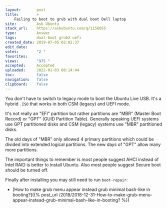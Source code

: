 ```yaml
---
layout:       post
title:        >
    Failing to boot to grub with dual boot Dell laptop
site:         Ask Ubuntu
stack_url:    https://askubuntu.com/q/1156055
type:         Answer
tags:         dual-boot grub2 uefi
created_date: 2019-07-05 02:02:37
edit_date:    
votes:        "2 "
favorites:    
views:        "975 "
accepted:     Accepted
uploaded:     2022-01-03 08:14:44
toc:          false
navigation:   false
clipboard:    false
---
```


You don't have to switch to legacy mode to boot the Ubuntu Live USB. It's a hybrid `.ISO` that works in both CSM (legacy) and UEFI mode.

It's not really an "EFI" partition but rather partitions are "MBR" (Master Boot Record) or "GPT" (GUID Partition Table). Generally speaking UEFI systems use GPT partitioned disks and CSM (legacy) systems use "MBR" partitioned disks.

The old days of "MBR" only allowed 4 primary partitions which could be divided into extended logical partitions. The new days of "GPT" allow many more partitions.

The important things to remember is most people suggest AHCI instead of Intel RAID is better to install Ubuntu. Also most people suggest Secure boot should be turned off.

Finally after installing you may still need to run `boot-repair`:

- [How to make grub menu appear instead grub minimal bash-like in booting?]({% post_url /2018/2018-12-31-How-to-make-grub-menu-appear-instead-grub-minimal-bash-like-in-booting? %})
